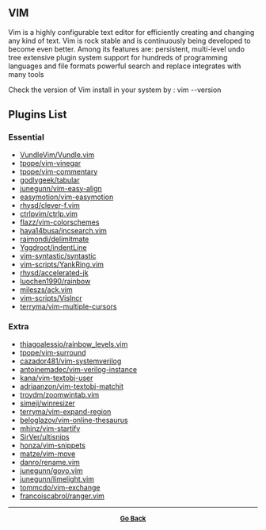 ## VIM

Vim is a highly configurable text editor for efficiently creating and changing any kind of text.
Vim is rock stable and is continuously being developed to become even better.
Among its features are:
persistent, multi-level undo tree
extensive plugin system
support for hundreds of programming languages and file formats
powerful search and replace
integrates with many tools

Check the version of Vim install in your system by :
vim --version

## Plugins List

### Essential

  - [VundleVim/Vundle.vim](https://github.com/VundleVim/Vundle.vim)
  - [tpope/vim-vinegar](https://github.com/tpope/vim-vinegar)
  - [tpope/vim-commentary](https://github.com/tpope/vim-commentary)
  - [godlygeek/tabular](https://github.com/godlygeek/tabular)
  - [junegunn/vim-easy-align](https://github.com/junegunn/vim-easy-align)
  - [easymotion/vim-easymotion](https://github.com/easymotion/vim-easymotion)
  - [rhysd/clever-f.vim](https://github.com/rhysd/clever-f.vim)
  - [ctrlpvim/ctrlp.vim](https://github.com/ctrlpvim/ctrlp.vim)
  - [flazz/vim-colorschemes](https://github.com/flazz/vim-colorschemes)
  - [haya14busa/incsearch.vim](https://github.com/haya14busa/incsearch.vim)
  - [raimondi/delimitmate](https://github.com/Raimondi/delimitMate)
  - [Yggdroot/indentLine](https://github.com/Yggdroot/indentLine)
  - [vim-syntastic/syntastic](https://github.com/vim-syntastic/syntastic)
  - [vim-scripts/YankRing.vim](https://github.com/vim-scripts/YankRing.vim)
  - [rhysd/accelerated-jk](https://github.com/rhysd/accelerated-jk)
  - [luochen1990/rainbow](https://github.com/luochen1990/rainbow)
  - [mileszs/ack.vim](https://github.com/mileszs/ack.vim)
  - [vim-scripts/VisIncr](https://github.com/vim-scripts/VisIncr)
  - [terryma/vim-multiple-cursors](https://github.com/terryma/vim-multiple-cursors)

### Extra

  - [thiagoalessio/rainbow_levels.vim](https://github.com/thiagoalessio/rainbow_levels.vim)
  - [tpope/vim-surround](https://github.com/tpope/vim-surround)
  - [cazador481/vim-systemverilog](https://github.com/cazador481/vim-systemverilog)
  - [antoinemadec/vim-verilog-instance](https://github.com/antoinemadec/vim-verilog-instance)
  - [kana/vim-textobj-user](https://github.com/kana/vim-textobj-user)
  - [adriaanzon/vim-textobj-matchit](https://github.com/adriaanzon/vim-textobj-matchit)
  - [troydm/zoomwintab.vim](https://github.com/troydm/zoomwintab.vim)
  - [simeji/winresizer](https://github.com/simeji/winresizer)
  - [terryma/vim-expand-region](https://github.com/terryma/vim-expand-region)
  - [beloglazov/vim-online-thesaurus](https://github.com/beloglazov/vim-online-thesaurus)
  - [mhinz/vim-startify](https://github.com/mhinz/vim-startify)
  - [SirVer/ultisnips](https://github.com/SirVer/ultisnips)
  - [honza/vim-snippets](https://github.com/honza/vim-snippets)
  - [matze/vim-move](https://github.com/matze/vim-move)
  - [danro/rename.vim](https://github.com/danro/rename.vim)
  - [junegunn/goyo.vim](https://github.com/junegunn/goyo.vim)
  - [junegunn/limelight.vim](https://github.com/junegunn/limelight.vim)
  - [tommcdo/vim-exchange](https://github.com/tommcdo/vim-exchange)
  - [francoiscabrol/ranger.vim](https://github.com/francoiscabrol/ranger.vim)

---

<p align="center">
  <b>
  <a href="https://gs1293.github.io/blog.html"> <font size="-1">Go Back</font></a>
  </b>
</p>

